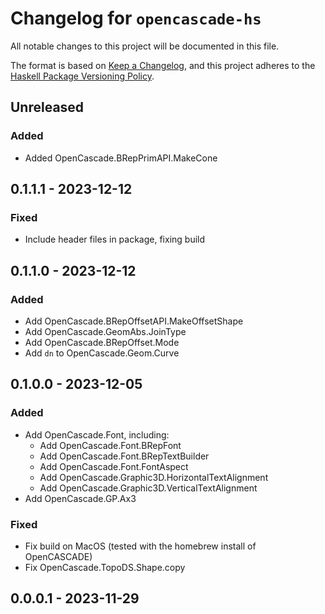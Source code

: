 # Changelog for `opencascade-hs`

All notable changes to this project will be documented in this file.

The format is based on [Keep a Changelog](https://keepachangelog.com/en/1.0.0/),
and this project adheres to the
[Haskell Package Versioning Policy](https://pvp.haskell.org/).

## Unreleased

### Added 

- Added OpenCascade.BRepPrimAPI.MakeCone

## 0.1.1.1 - 2023-12-12 

### Fixed 

- Include header files in package, fixing build

## 0.1.1.0 - 2023-12-12 

### Added

- Add OpenCascade.BRepOffsetAPI.MakeOffsetShape
- Add OpenCascade.GeomAbs.JoinType
- Add OpenCascade.BRepOffset.Mode
- Add `dn` to OpenCascade.Geom.Curve

## 0.1.0.0 - 2023-12-05 

### Added 

- Add OpenCascade.Font, including:
    - Add OpenCascade.Font.BRepFont
    - Add OpenCascade.Font.BRepTextBuilder
    - Add OpenCascade.Font.FontAspect
    - Add OpenCascade.Graphic3D.HorizontalTextAlignment
    - Add OpenCascade.Graphic3D.VerticalTextAlignment
- Add OpenCascade.GP.Ax3

### Fixed

- Fix build on MacOS (tested with the homebrew install of OpenCASCADE)
- Fix OpenCascade.TopoDS.Shape.copy

## 0.0.0.1 - 2023-11-29
